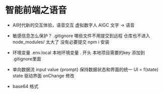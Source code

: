 # 智能前端之语音
- AI时代新的交互体验，语音交互
  虚拟数字人 AIGC 文字 -> 语音

- 敏感信息怎么保护？
  .gitignore 哪些文件不用提交到远程 仓库也不进入
  node_modules/ 太大了 没有必要提交 npm i 安装

- 环境变量
  .env.local 本地环境变量 . 开头 本地项目需要的key
  添加到 .gitignore里面

- 单向数据流
  input value {prompt}
  保持数据状态和界面的统一
  UI = f(state) state 驱动界面
  onChange 修改

 - base64 格式
   